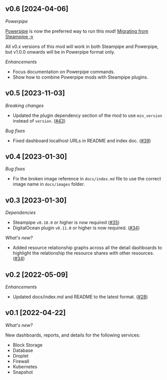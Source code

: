 ## v0.6 [2024-04-06]

_Powerpipe_

[Powerpipe](https://powerpipe.io) is now the preferred way to run this mod!  [Migrating from Steampipe →](https://powerpipe.io/blog/migrating-from-steampipe)

All v0.x versions of this mod will work in both Steampipe and Powerpipe, but v1.0.0 onwards will be in Powerpipe format only.

_Enhancements_

- Focus documentation on Powerpipe commands.
- Show how to combine Powerpipe mods with Steampipe plugins.

## v0.5 [2023-11-03]

_Breaking changes_

- Updated the plugin dependency section of the mod to use `min_version` instead of `version`. ([#43](https://github.com/turbot/steampipe-mod-digitalocean-insights/pull/43))

_Bug fixes_

- Fixed dashboard localhost URLs in README and index doc. ([#39](https://github.com/turbot/steampipe-mod-digitalocean-insights/pull/39))

## v0.4 [2023-01-30]

_Bug fixes_

- Fix the broken image reference in `docs/index.md` file to use the correct image name in `docs/images` folder.

## v0.3 [2023-01-30]

_Dependencies_

- Steampipe `v0.18.0` or higher is now required ([#35](https://github.com/turbot/steampipe-mod-digitalocean-insights/pull/35))
- DigitalOcean plugin `v0.11.0` or higher is now required. ([#34](https://github.com/turbot/steampipe-mod-digitalocean-insights/pull/34))

_What's new?_

- Added resource relationship graphs across all the detail dashboards to highlight the relationship the resource shares with other resources. ([#34](https://github.com/turbot/steampipe-mod-digitalocean-insights/pull/34))

## v0.2 [2022-05-09]

_Enhancements_

- Updated docs/index.md and README to the latest format. ([#28](https://github.com/turbot/steampipe-mod-digitalocean-insights/pull/28))

## v0.1 [2022-04-22]

_What's new?_

New dashboards, reports, and details for the following services:
- Block Storage
- Database
- Droplet
- Firewall
- Kubernetes
- Snapshot
